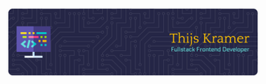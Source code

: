 ![Header](./header.png)

<!-- Made with https://leviarista.github.io/github-profile-header-generator/ -->
